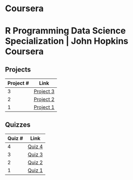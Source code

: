 # Coursera

# R Programming Data Science Specialization | John Hopkins Coursera


## Projects 
Project # | Link 
--- | --- 
3 |  [Project 3](https://github.com/rbr7/coursera_r/blob/master/projects/project_3.md)
2 |  [Project 2](https://github.com/rbr7/coursera_r/blob/master/projects/project_2.md)
1 |  [Project 1](https://github.com/rbr7/coursera_r/blob/master/projects/project_1.md)


## Quizzes
Quiz # | Link 
--- | --- 
4 | [Quiz 4](https://github.com/rbr7/coursera_r/blob/master/quizzes/quiz_4.md)
3 | [Quiz 3](https://github.com/rbr7/coursera_r/blob/master/quizzes/quiz_3.md)
2 | [Quiz 2](https://github.com/rbr7/coursera_r/blob/master/quizzes/quiz_2.md)
1 | [Quiz 1](https://github.com/rbr7/coursera_r/blob/master/quizzes/quiz_1.md)
